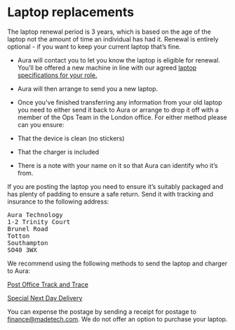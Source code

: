 # Laptop replacements

The laptop renewal period is 3 years, which is based on the age of the laptop not the amount of time an individual has had it. Renewal is entirely optional - if you want to keep your current laptop that’s fine. 

- Aura will contact you to let you know the laptop is eligible for renewal. You’ll be offered a new machine in line with our agreed [laptop specifications for your role.](https://github.com/madetech/handbook/blob/main/guides/it/Hardware.md)

- Aura will then arrange to send you a new laptop. 

- Once you've finished transferring any information from your old laptop you need to either send it back to Aura or arrange to drop it off with a member of the Ops Team in the London office. For either method please can you ensure: 
- That the device is clean (no stickers)
- That the charger is included
- There is a note with your name on it so that Aura can identify who it’s from. 

If you are posting the laptop you need to ensure it’s suitably packaged and has plenty of padding to ensure a safe return. Send it with tracking and insurance to the following address: 

<pre>
Aura Technology
1-2 Trinity Court
Brunel Road
Totton
Southampton
SO40 3WX
</pre>

We recommend using the following methods to send the laptop and charger to Aura:

[Post Office Track and Trace](https://www.postoffice.co.uk/track-trace)

[Special Next Day Delivery](https://www.royalmail.com/sending/uk/special-delivery-guaranteed-1pm)

You can expense the postage by sending a receipt for postage to [finance@madetech.com](mailto:finance@madetech.com). We do not offer an option to purchase your laptop.
